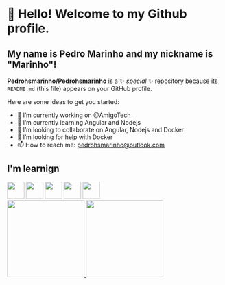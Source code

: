 # 👋 Hello! Welcome to my Github profile.
## My name is Pedro Marinho and my nickname is "Marinho"!

**Pedrohsmarinho/Pedrohsmarinho** is a ✨ _special_ ✨ repository because its `README.md` (this file) appears on your GitHub profile.

Here are some ideas to get you started:

- 🔭 I’m currently working on @AmigoTech 
- 🌱 I’m currently learning Angular and Nodejs
- 👯 I’m looking to collaborate on Angular, Nodejs and Docker
- 🤔 I’m looking for help with Docker
- 📫 How to reach me: pedrohsmarinho@outlook.com
  
## I'm learnign
<div>
<img src="https://cdn.jsdelivr.net/gh/devicons/devicon@latest/icons/nodejs/nodejs-plain.svg" width="40" height="40" />
<img src="https://cdn.jsdelivr.net/gh/devicons/devicon@latest/icons/amazonwebservices/amazonwebservices-plain-wordmark.svg" width="40" height="40" />    
<img src="https://cdn.jsdelivr.net/gh/devicons/devicon@latest/icons/adonisjs/adonisjs-original.svg" width="40" height="40" />       
<img src="https://cdn.jsdelivr.net/gh/devicons/devicon@latest/icons/angular/angular-original.svg" width="40" height="40" />
<img src="https://cdn.jsdelivr.net/gh/devicons/devicon@latest/icons/nestjs/nestjs-original.svg" width="40" height="40" />       
</div>

<div>
<a href="https://github.com/seu-usuário-aqui">
<img loading="lazy" height="180em" src="https://github-readme-stats.vercel.app/api/top-langs/?username=Pedrohsmarinho&layout=compact&langs_count=7&theme=dracula"/>
<img loading="lazy" height="180em" src="https://github-readme-stats.vercel.app/api?username=Pedrohsmarinho&show_icons=true&theme=dracula&include_all_commits=true&count_private=true"/>
</div>
